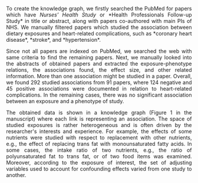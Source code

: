<p align="justify"> To create the knowledge graph, we firstly searched the PubMed for papers which have <i>Nurses’ Health Study</i> or *Health Professionals Follow-up Study* in title or abstract, along with papers co-authored with main PIs of NHS. We manually filtered papers which studied the association between dietary exposures and heart-related complications, such as *coronary heart disease*, *stroke*, and *hypertension*. </p>

<p align="justify">
Since not all papers are indexed on PubMed, we searched the web with same criteria to find the remaining papers. Next, we manually looked into the abstracts of obtained papers and extracted the exposure-phenotype relations, the associations found, the effect size, and other related information. More than one association might be studied in a paper. Overall, we found 292 studied associations from 91 papers, where 124 negative and 45 positive associations were documented in relation to heart-related complications. In the remaining cases, there was no significant association between an exposure and a phenotype of study. 
</p>

<p align="justify">
The obtained data is shown in a knowledge graph (Figure 1 in the manuscript) where each link is representing an association. The space of studied exposures is rather heterogeneous and is often driven by the researcher's interests and experience. For example, the effects of some nutrients were studied with respect to replacement with other nutrients, e.g., the effect of replacing trans fat with monounsaturated fatty acids. In some cases, the intake ratio of two nutrients, e.g., the ratio of polyunsaturated fat to trans fat, or of two food items was examined. Moreover, according to the exposure of interest, the set of adjusting variables used to account for confounding effects varied from one study to another.
</p>


